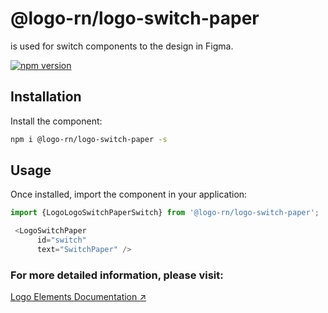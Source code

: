 # @logo-rn/logo-switch-paper

  <LogoSwitchPaper/> is used for switch components to the design in Figma.

[![npm version](https://badgen.net/npm/v/@logo-rn/logo-switch-paper)](https://www.npmjs.com/package/@logo-rn/logo-switch-paper)

## Installation

Install the component:

```sh
npm i @logo-rn/logo-switch-paper -s
```

## Usage

Once installed, import the component in your application:

```js
import {LogoLogoSwitchPaperSwitch} from '@logo-rn/logo-switch-paper';
```

```js
 <LogoSwitchPaper
      id="switch" 
      text="SwitchPaper" />
```

### For more detailed information, please visit:
[Logo Elements Documentation ↗](http://elements.logo.com.tr)
